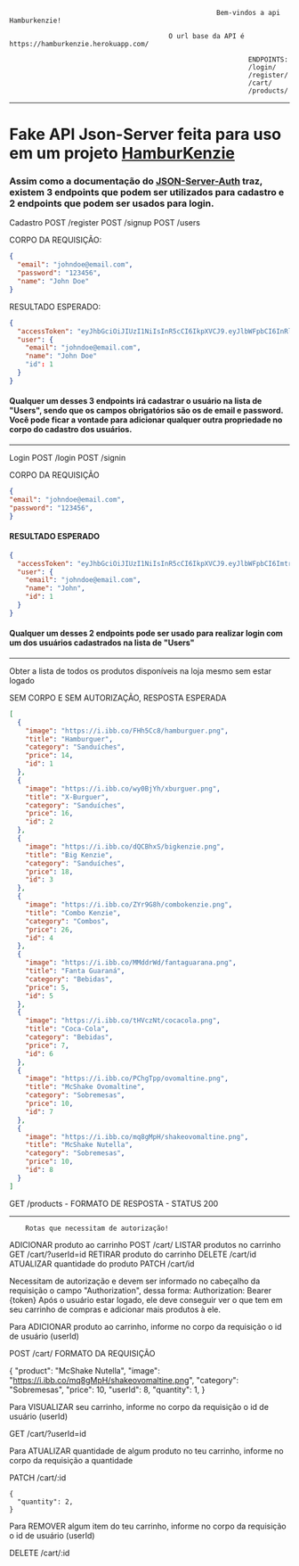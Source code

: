                                                         Bem-vindos a api Hamburkenzie!

                                            O url base da API é https://hamburkenzie.herokuapp.com/

                                                                ENDPOINTS:
                                                                /login/
                                                                /register/
                                                                /cart/
                                                                /products/


____________________________________________________________________________________________________________________________________________________________

# Fake API Json-Server feita para uso em um projeto <a href="https://github.com/Kenzie-Academy-Brasil-Developers/react-entrega-s5-hamburgueria-2-0-com-typescript-json-server-larissakoliveira">HamburKenzie</a>

### Assim como a documentação do <a href="https://www.npmjs.com/package/json-server-auth">JSON-Server-Auth</a> traz, existem 3 endpoints que podem ser utilizados para cadastro e 2 endpoints que podem ser usados para login.

Cadastro
POST /register
POST /signup
POST /users

CORPO DA REQUISIÇÃO:

```json 
{
  "email": "johndoe@email.com",
  "password": "123456",
  "name": "John Doe"
}
```

RESULTADO ESPERADO:
```json 
{
  "accessToken": "eyJhbGciOiJIUzI1NiIsInR5cCI6IkpXVCJ9.eyJlbWFpbCI6InRlc3RlQG9paS5jb20iLCJpYXQiOjE2MzYzMTgzNTgsImV4cCI6MTYzNjMyMTk1OCwic3ViIjoiNSJ9.lfhWHqUMz7T2R2i-IATV6YEyKA6-dITIBUEEwACFByY",
  "user": {
    "email": "johndoe@email.com",
    "name": "John Doe"
    "id": 1
  }
}
```

#### Qualquer um desses 3 endpoints irá cadastrar o usuário na lista de "Users", sendo que os campos obrigatórios são os de email e password. Você pode ficar a vontade para adicionar qualquer outra propriedade no corpo do cadastro dos usuários.

_____________________________________________________________________________________________________________________________________________________________

Login
POST /login
POST /signin

CORPO DA REQUISIÇÃO
```json 
{
"email": "johndoe@email.com",
"password": "123456",
}
```
#### RESULTADO ESPERADO
```json 
{
  "accessToken": "eyJhbGciOiJIUzI1NiIsInR5cCI6IkpXVCJ9.eyJlbWFpbCI6Imtra0Bra2suY29tIiwiaWF0IjoxNjM2MzE4OTI2LCJleHAiOjE2MzYzMjI1MjYsInN1YiI6IjYifQ.5ig3xQkws3FW83F4pOPM-vo_Ptw2WxjynhbT9gp9j8E",
  "user": {
    "email": "johndoe@email.com",
    "name": "John",
    "id": 1
  }
}
```
#### Qualquer um desses 2 endpoints pode ser usado para realizar login com um dos usuários cadastrados na lista de "Users"


____________________________________________________________________________________________________________________________________________________________

Obter a lista de todos os produtos disponíveis na loja mesmo sem estar logado

SEM CORPO E SEM AUTORIZAÇÃO,
RESPOSTA ESPERADA
```json 
[
  {
    "image": "https://i.ibb.co/FHh5Cc8/hamburguer.png",
    "title": "Hamburguer",
    "category": "Sanduíches",
    "price": 14,
    "id": 1
  },
  {
    "image": "https://i.ibb.co/wy0BjYh/xburguer.png",
    "title": "X-Burguer",
    "category": "Sanduíches",
    "price": 16,
    "id": 2
  },
  {
    "image": "https://i.ibb.co/dQCBhxS/bigkenzie.png",
    "title": "Big Kenzie",
    "category": "Sanduíches",
    "price": 18,
    "id": 3
  },
  {
    "image": "https://i.ibb.co/ZYr9G8h/combokenzie.png",
    "title": "Combo Kenzie",
    "category": "Combos",
    "price": 26,
    "id": 4
  },
  {
    "image": "https://i.ibb.co/MMddrWd/fantaguarana.png",
    "title": "Fanta Guaraná",
    "category": "Bebidas",
    "price": 5,
    "id": 5
  },
  {
    "image": "https://i.ibb.co/tHVczNt/cocacola.png",
    "title": "Coca-Cola",
    "category": "Bebidas",
    "price": 7,
    "id": 6
  },
  {
    "image": "https://i.ibb.co/PChgTpp/ovomaltine.png",
    "title": "McShake Ovomaltine",
    "category": "Sobremesas",
    "price": 10,
    "id": 7
  },
  {
    "image": "https://i.ibb.co/mq8gMpH/shakeovomaltine.png",
    "title": "McShake Nutella",
    "category": "Sobremesas",
    "price": 10,
    "id": 8
  }
]
```
GET /products - FORMATO DE RESPOSTA - STATUS 200

____________________________________________________________________________________________________________________________________________________________

        Rotas que necessitam de autorização!

ADICIONAR produto ao carrinho           POST     /cart/
LISTAR produtos no carrinho             GET      /cart/?userId=id
RETIRAR produto do carrinho             DELETE   /cart/id
ATUALIZAR quantidade do produto         PATCH    /cart/id     


Necessitam de autorização e devem ser informado no cabeçalho da requisição o campo "Authorization", dessa forma:
Authorization: Bearer {token}
Após o usuário estar logado, ele deve conseguir ver o que tem em seu carrinho de compras e adicionar mais produtos à ele.


Para ADICIONAR produto ao carrinho, informe no corpo da requisição o id de usuário (userId)

POST /cart/   FORMATO DA REQUISIÇÃO

{
     "product": "McShake Nutella",
      "image": "https://i.ibb.co/mq8gMpH/shakeovomaltine.png",
      "category": "Sobremesas",
      "price": 10,
      "userId": 8,
      "quantity": 1,
    }

Para VISUALIZAR seu carrinho, informe no corpo da requisição o id de usuário (userId)

GET /cart/?userId=id

Para ATUALIZAR quantidade de algum produto no teu carrinho, informe no corpo da requisição a quantidade

PATCH /cart/:id

    {
      "quantity": 2,
    }


Para REMOVER algum item do teu carrinho, informe no corpo da requisição o id de usuário (userId)

DELETE /cart/:id  
